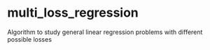 # multi_loss_regression
Algorithm to study general linear regression problems with different possible losses
